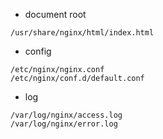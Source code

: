 - document root
```
/usr/share/nginx/html/index.html
```
- config
```
/etc/nginx/nginx.conf
/etc/nginx/conf.d/default.conf
```
- log
```
/var/log/nginx/access.log
/var/log/nginx/error.log
```